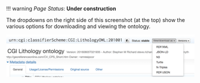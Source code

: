 !!! warning
    _Page Status_: **Under construction**
    
The dropdowns on the right side of this screenshot (at the top) show the various options for downloading and viewing the ontology.

![Options to view/download the ontology](../img/cor/cor-view-ontology-dropdown-20170128.png)

